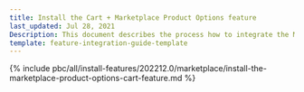 ```yaml
---
title: Install the Cart + Marketplace Product Options feature
last_updated: Jul 28, 2021
Description: This document describes the process how to integrate the Marketplace Product Options feature into a Spryker project.
template: feature-integration-guide-template
---
```


{% include pbc/all/install-features/202212.0/marketplace/install-the-marketplace-product-options-cart-feature.md %} <!-- To edit, see /_includes/pbc/all/install-features/202212.0/marketplace/install-the-marketplace-product-options-cart-feature.md -->
